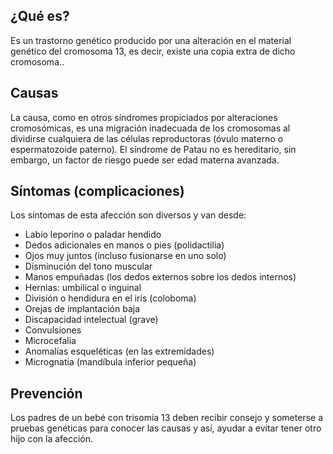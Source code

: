 ﻿## ¿Qué es?
Es un trastorno genético producido por una alteración en el material genético del cromosoma 13, es decir, existe una copia extra de dicho cromosoma..
## Causas
La causa, como en otros síndromes propiciados por alteraciones cromosómicas, es una migración inadecuada de los cromosomas al dividirse cualquiera de las células reproductoras (óvulo materno o espermatozoide paterno). El síndrome de Patau no es hereditario, sin embargo, un factor de riesgo puede ser edad materna avanzada.
## Síntomas (complicaciones)
Los síntomas de esta afección son diversos y van desde:
- Labio leporino o paladar hendido
- Dedos adicionales en manos o pies (polidactilia)
- Ojos muy juntos (incluso fusionarse en uno solo)
- Disminución del tono muscular
- Manos empuñadas (los dedos externos sobre los dedos internos)
- Hernias: umbilical o inguinal
- División o hendidura en el iris (coloboma)
- Orejas de implantación baja
- Discapacidad intelectual (grave)
- Convulsiones
- Microcefalia
- Anomalías esqueléticas (en las extremidades)
- Micrognatia (mandíbula inferior pequeña)
## Prevención
Los padres de un bebé con trisomía 13 deben recibir consejo y someterse a pruebas genéticas para conocer las causas y así, ayudar a evitar tener otro hijo con la afección.


